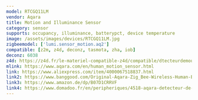 ```yaml
---
model: RTCGQ11LM
vendor: Aqara
title: Motion and Illuminance Sensor
category: sensor
supports: occupancy, illuminance, batterypct, device temperature
image: /assets/images/devices/RTCGQ11LM.jpg
zigbeemodel: ['lumi.sensor_motion.aq2']
compatible: [z2m, z4d, deconz, tasmota, zha, iob]
deconz: 6038
z4d: https://z4d.fr/le-materiel-compatible-z4d/compatible/dtecteurdemouvementaqara
mlink: https://www.aqara.com/en/human_motion_sensor.html
link: https://www.aliexpress.com/item/4000067518837.html
link2: https://www.banggood.com/Original-Aqara-Zig_Bee-Wireless-Human-Body-PIR-Sensor-Smart-Home-Kit-From-Xiaomi-Eco-System-p-1177007.html
link3: https://www.amazon.de/dp/B07D1CRRVF
link4: https://www.domadoo.fr/en/peripheriques/4518-aqara-detecteur-de-mouvement-zigbee-192784000090.html
---
```

